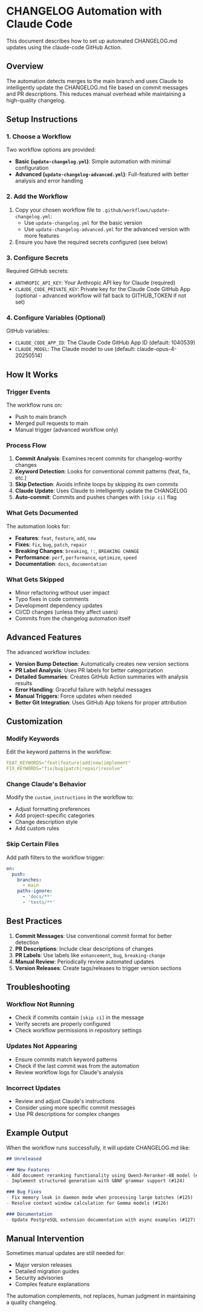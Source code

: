 # CHANGELOG Automation with Claude Code

This document describes how to set up automated CHANGELOG.md updates using the claude-code GitHub Action.

## Overview

The automation detects merges to the main branch and uses Claude to intelligently update the CHANGELOG.md file based on commit messages and PR descriptions. This reduces manual overhead while maintaining a high-quality changelog.

## Setup Instructions

### 1. Choose a Workflow

Two workflow options are provided:

- **Basic (`update-changelog.yml`)**: Simple automation with minimal configuration
- **Advanced (`update-changelog-advanced.yml`)**: Full-featured with better analysis and error handling

### 2. Add the Workflow

1. Copy your chosen workflow file to `.github/workflows/update-changelog.yml`:
   - Use `update-changelog.yml` for the basic version
   - Use `update-changelog-advanced.yml` for the advanced version with more features
2. Ensure you have the required secrets configured (see below)

### 3. Configure Secrets

Required GitHub secrets:
- `ANTHROPIC_API_KEY`: Your Anthropic API key for Claude (required)
- `CLAUDE_CODE_PRIVATE_KEY`: Private key for the Claude Code GitHub App (optional - advanced workflow will fall back to GITHUB_TOKEN if not set)

### 4. Configure Variables (Optional)

GitHub variables:
- `CLAUDE_CODE_APP_ID`: The Claude Code GitHub App ID (default: 1040539)
- `CLAUDE_MODEL`: The Claude model to use (default: claude-opus-4-20250514)

## How It Works

### Trigger Events

The workflow runs on:
- Push to main branch
- Merged pull requests to main
- Manual trigger (advanced workflow only)

### Process Flow

1. **Commit Analysis**: Examines recent commits for changelog-worthy changes
2. **Keyword Detection**: Looks for conventional commit patterns (feat, fix, etc.)
3. **Skip Detection**: Avoids infinite loops by skipping its own commits
4. **Claude Update**: Uses Claude to intelligently update the CHANGELOG
5. **Auto-commit**: Commits and pushes changes with `[skip ci]` flag

### What Gets Documented

The automation looks for:
- **Features**: `feat`, `feature`, `add`, `new`
- **Fixes**: `fix`, `bug`, `patch`, `repair`
- **Breaking Changes**: `breaking`, `!:`, `BREAKING CHANGE`
- **Performance**: `perf`, `performance`, `optimize`, `speed`
- **Documentation**: `docs`, `documentation`

### What Gets Skipped

- Minor refactoring without user impact
- Typo fixes in code comments
- Development dependency updates
- CI/CD changes (unless they affect users)
- Commits from the changelog automation itself

## Advanced Features

The advanced workflow includes:

- **Version Bump Detection**: Automatically creates new version sections
- **PR Label Analysis**: Uses PR labels for better categorization
- **Detailed Summaries**: Creates GitHub Action summaries with analysis results
- **Error Handling**: Graceful failure with helpful messages
- **Manual Triggers**: Force updates when needed
- **Better Git Integration**: Uses GitHub App tokens for proper attribution

## Customization

### Modify Keywords

Edit the keyword patterns in the workflow:
```yaml
FEAT_KEYWORDS="feat|feature|add|new|implement"
FIX_KEYWORDS="fix|bug|patch|repair|resolve"
```

### Change Claude's Behavior

Modify the `custom_instructions` in the workflow to:
- Adjust formatting preferences
- Add project-specific categories
- Change description style
- Add custom rules

### Skip Certain Files

Add path filters to the workflow trigger:
```yaml
on:
  push:
    branches:
      - main
    paths-ignore:
      - 'docs/**'
      - 'tests/**'
```

## Best Practices

1. **Commit Messages**: Use conventional commit format for better detection
2. **PR Descriptions**: Include clear descriptions of changes
3. **PR Labels**: Use labels like `enhancement`, `bug`, `breaking-change`
4. **Manual Review**: Periodically review automated updates
5. **Version Releases**: Create tags/releases to trigger version sections

## Troubleshooting

### Workflow Not Running

- Check if commits contain `[skip ci]` in the message
- Verify secrets are properly configured
- Check workflow permissions in repository settings

### Updates Not Appearing

- Ensure commits match keyword patterns
- Check if the last commit was from the automation
- Review workflow logs for Claude's analysis

### Incorrect Updates

- Review and adjust Claude's instructions
- Consider using more specific commit messages
- Use PR descriptions for complex changes

## Example Output

When the workflow runs successfully, it will update CHANGELOG.md like:

```markdown
## Unreleased

### New Features
- Add document reranking functionality using Qwen3-Reranker-4B model (#123)
- Implement structured generation with GBNF grammar support (#124)

### Bug Fixes
- Fix memory leak in daemon mode when processing large batches (#125)
- Resolve context window calculation for Gemma models (#126)

### Documentation
- Update PostgreSQL extension documentation with async examples (#127)
```

## Manual Intervention

Sometimes manual updates are still needed for:
- Major version releases
- Detailed migration guides
- Security advisories
- Complex feature explanations

The automation complements, not replaces, human judgment in maintaining a quality changelog.